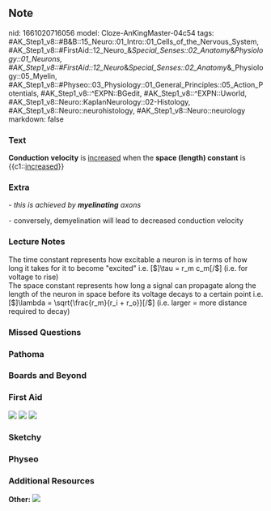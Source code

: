 ## Note
nid: 1661020716056
model: Cloze-AnKingMaster-04c54
tags: #AK_Step1_v8::#B&B::15_Neuro::01_Intro::01_Cells_of_the_Nervous_System, #AK_Step1_v8::#FirstAid::12_Neuro_&_Special_Senses::02_Anatomy_&_Physiology::01_Neurons, #AK_Step1_v8::#FirstAid::12_Neuro_&_Special_Senses::02_Anatomy_&_Physiology::05_Myelin, #AK_Step1_v8::#Physeo::03_Physiology::01_General_Principles::05_Action_Potentials, #AK_Step1_v8::^EXPN::BGedit, #AK_Step1_v8::^EXPN::Uworld, #AK_Step1_v8::Neuro::KaplanNeurology::02-Histology, #AK_Step1_v8::Neuro::neurohistology, #AK_Step1_v8::Neuro::neurology
markdown: false

### Text
<div>
  <div>
    <b>Conduction</b> <b>velocity</b> is <u>increased</u> when the
    <b>space (length) constant</b> is {{c1::<u>increased</u>}}
  </div>
</div>

### Extra
<i>- this is achieved by <b>myelinating</b> axons</i>
<div>
  - conversely, demyelination will lead to decreased conduction
  velocity
</div>

### Lecture Notes
<div>
  The time constant represents how excitable a neuron is in terms
  of how long it takes for it to become "excited" i.e. [$]\tau =
  r_m c_m[/$] (i.e. for voltage to rise)
</div>
<div>
  The space constant represents how long a signal can propagate
  along the length of the neuron in space before its voltage decays
  to a certain point i.e. [$]\lambda = \sqrt{\frac{r_m}{r_i +
  r_o}}[/$] (i.e. larger = more distance required to decay)
</div>

### Missed Questions


### Pathoma


### Boards and Beyond


### First Aid
<img src="tmpklvUs_.png"> <img src="tmpSlDXY3.png"> <img src= 
"tmpYjvCIi.png">

### Sketchy


### Physeo


### Additional Resources
<b>Other:</b> <img src="paste-4470738832589894.png">
